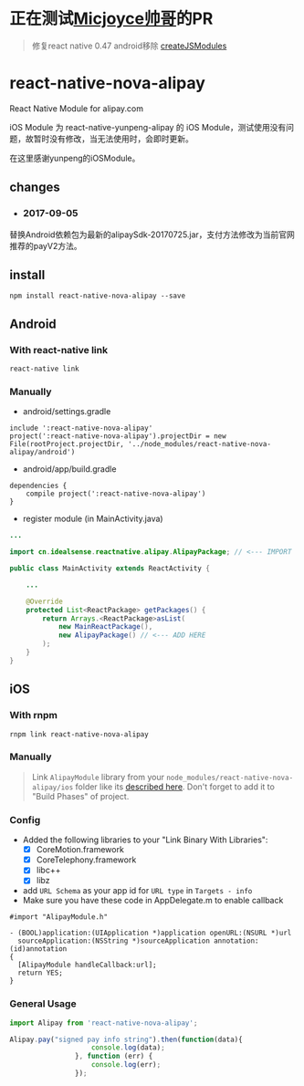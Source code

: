 # 正在测试[Micjoyce帅哥](https://github.com/Micjoyce)的PR

> 修复react native 0.47 android移除 [createJSModules](https://github.com/facebook/react-native/commit/ce6fb337a146e6f261f2afb564aa19363774a7a8)

# react-native-nova-alipay

React Native Module for alipay.com

iOS Module 为 react-native-yunpeng-alipay 的 iOS Module，测试使用没有问题，故暂时没有修改，当无法使用时，会即时更新。

在这里感谢yunpeng的iOSModule。

## changes
* ### 2017-09-05
替换Android依赖包为最新的alipaySdk-20170725.jar，支付方法修改为当前官网推荐的payV2方法。

## install

```
npm install react-native-nova-alipay --save
```

## Android

### With react-native link

```
react-native link
```

### Manually

* android/settings.gradle

```
include ':react-native-nova-alipay'
project(':react-native-nova-alipay').projectDir = new File(rootProject.projectDir, '../node_modules/react-native-nova-alipay/android')
```

* android/app/build.gradle

```
dependencies {
    compile project(':react-native-nova-alipay')
}
```

* register module (in MainActivity.java)

```java
...

import cn.idealsense.reactnative.alipay.AlipayPackage; // <--- IMPORT

public class MainActivity extends ReactActivity {

    ...

    @Override
    protected List<ReactPackage> getPackages() {
        return Arrays.<ReactPackage>asList(
            new MainReactPackage(),
            new AlipayPackage() // <--- ADD HERE
        );
    }
}
```

## iOS

### With rnpm

```
rnpm link react-native-nova-alipay
```

### Manually

> Link `AlipayModule` library from your `node_modules/react-native-nova-alipay/ios` folder like its [described here](http://facebook.github.io/react-native/docs/linking-libraries-ios.html). Don't forget to add it to "Build Phases" of project.

### Config

* Added the following libraries to your "Link Binary With Libraries":
  * [x] CoreMotion.framework
  * [x] CoreTelephony.framework
  * [x] libc++
  * [x] libz

* add `URL Schema` as your app id for `URL type` in `Targets - info`
* Make sure you have these code in AppDelegate.m to enable callback

```objective_c
#import "AlipayModule.h"
```

```objective_c
- (BOOL)application:(UIApplication *)application openURL:(NSURL *)url
  sourceApplication:(NSString *)sourceApplication annotation:(id)annotation
{
  [AlipayModule handleCallback:url];
  return YES;
}
```

### General Usage

```javascript
import Alipay from 'react-native-nova-alipay';

```

```javascript
Alipay.pay("signed pay info string").then(function(data){
                    console.log(data);
                }, function (err) {
                    console.log(err);
                });

```
